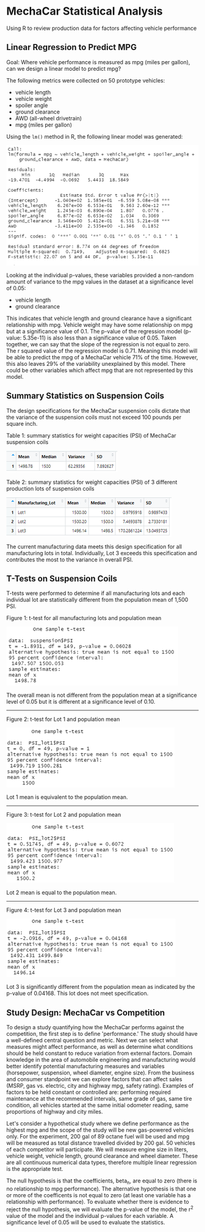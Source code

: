 # MechaCar Statistical Analysis

Using R to review production data for factors affecting vehicle performance 

## Linear Regression to Predict MPG

Goal: Where vehicle performance is measured as mpg (miles per gallon), can we design a linear model to predict mpg?

The following metrics were collected on 50 prototype vehicles:
- vehicle length
- vehicle weight
- spoiler angle
- ground clearance
- AWD (all-wheel drivetrain)
- mpg (miles per gallon)

Using the `lm()` method in R, the following linear model was generated:

![lm image](https://github.com/lnshewmo/MechaCar_Statistical_Analysis/blob/main/images/MechaCar_LM.png)

Looking at the individual p-values, these variables provided a non-random amount of variance to the mpg values in the dataset at a significance level of 0.05:
  - vehicle length
  - ground clearance 
  
This indicates that vehicle length and ground clearance have a significant relationship with mpg.  Vehicle weight may have some relationship on mpg but at a significance value of 0.1.  The p-value of the regression model (p-value: 5.35e-11) is also less than a significance value of 0.05. Taken together, we can say that the slope of the regression is not equal to zero.  The r squared value of the regression model is 0.71.  Meaning this model will be able to predict the mpg of a MechaCar vehicle 71% of the time.  However, this also leaves 29% of the variability unexplained by this model.  There could be other variables which affect mpg that are not represented by this model.

## Summary Statistics on Suspension Coils

The design specifications for the MechaCar suspension coils dictate that the variance of the suspension coils must not exceed 100 pounds per square inch. 

Table 1: summary statistics for weight capacities (PSI) of MechaCar suspension coils

![total](https://github.com/lnshewmo/MechaCar_Statistical_Analysis/blob/main/images/total_summary.png)

Table 2: summary statistics for weight capacities (PSI) of 3 different production lots of suspension coils 

![lot](https://github.com/lnshewmo/MechaCar_Statistical_Analysis/blob/main/images/lot_summary.png)

The current manufacturing data meets this design specification for all manufacturing lots in total.  Individually, Lot 3 exceeds this specification and contributes the most to the variance in overall PSI.

## T-Tests on Suspension Coils

T-tests were performed to determine if all manufacturing lots and each individual lot are statistically different from the population mean of 1,500 PSI.

Figure 1:  t-test for all manufacturing lots and population mean

![ttest](https://github.com/lnshewmo/MechaCar_Statistical_Analysis/blob/main/images/PSI_ttest.png)

The overall mean is not different from the population mean at a significance level of 0.05 but it is different at a significance level of 0.10.

---

Figure 2:  t-test for Lot 1 and population mean

![ttest](https://github.com/lnshewmo/MechaCar_Statistical_Analysis/blob/main/images/lot1.png)

Lot 1 mean is equivalent to the population mean.

---

Figure 3:  t-test for Lot 2 and population mean

![ttest](https://github.com/lnshewmo/MechaCar_Statistical_Analysis/blob/main/images/lot2.png)

Lot 2 mean is equal to the population mean.

---

Figure 4:  t-test for Lot 3 and population mean

![ttest](https://github.com/lnshewmo/MechaCar_Statistical_Analysis/blob/main/images/lot3.png)

Lot 3 is significantly different from the population mean as indicated by the p-value of 0.04168.
This lot does not meet specification.

## Study Design: MechaCar vs Competition

To design a study quantifying how the MechaCar performs against the competition, the first step is to define 'performance.'  The study should have a well-defined central question and metric.  Next we can select what measures might affect performance, as well as determine what conditions should be held constant to reduce variation from external factors.  Domain knowledge in the area of automobile engineering and manufacturing would better identify potential manufacturing measures and variables (horsepower, suspension, wheel diameter, engine size). From the business and consumer standpoint we can explore factors that can affect sales (MSRP, gas vs. electric, city and highway mpg, safety rating).  Examples of factors to be held constant or controlled are: performing required maintenance at the recommended intervals, same grade of gas, same tire condition, all vehicles started at the same initial odometer reading, same proportions of highway and city miles.

Let's consider a hypothetical study where we define performance as the highest mpg and the scope of the study will be new gas-powered vehicles only.  For the experiment, 200 gal of 89 octane fuel will be used and mpg will be measured as total distance travelled divided by 200 gal. 50 vehicles of each competitor will participate.  We will measure engine size in liters, vehicle weight, vehicle length, ground clearance and wheel diameter.  These are all continuous numerical data types, therefore multiple linear regression is the appropriate test. 

The null hypothesis is that the coefficients, beta<sub>n</sub>, are equal to zero (there is no relationship to mpg performance).  The alternative hypothesis is that one or more of the coefficents is not equal to zero (at least one variable has a relationship with performance).  To evaluate whether there is evidence to reject the null hypothesis, we will evaluate the p-value of the model, the r<sup>2</sup> value of the model and the individual p-values for each variable.  A significance level of 0.05 will be used to evaluate the statistics.

